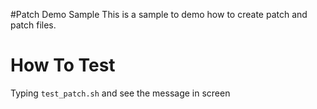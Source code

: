 #Patch Demo Sample
This is a sample to demo how to create patch and patch files.

# How To Test
Typing `test_patch.sh` and see the message in screen


